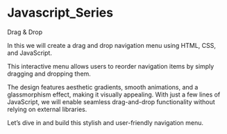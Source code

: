 # Javascript_Series
Drag & Drop 

In this we will create a drag and drop navigation menu using HTML, CSS, and JavaScript.

This interactive menu allows users to reorder navigation items by simply dragging and dropping them. 

The design features aesthetic gradients, smooth animations, and a glassmorphism effect, making it visually appealing. With just a few lines of JavaScript, we will enable seamless drag-and-drop functionality without relying on external libraries. 

Let’s dive in and build this stylish and user-friendly navigation menu.
